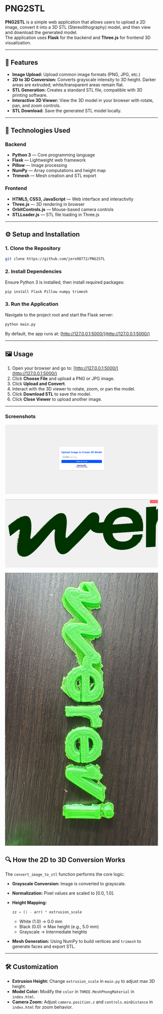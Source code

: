 # PNG2STL

**PNG2STL** is a simple web application that allows users to upload a 2D image, convert it into a 3D STL (Stereolithography) model, and then view and download the generated model.  
The application uses **Flask** for the backend and **Three.js** for frontend 3D visualization.

---

## 🚀 Features

- **Image Upload:** Upload common image formats (PNG, JPG, etc.)
- **2D to 3D Conversion:** Converts grayscale intensity to 3D height. Darker areas are extruded; white/transparent areas remain flat.
- **STL Generation:** Creates a standard STL file, compatible with 3D printing software.
- **Interactive 3D Viewer:** View the 3D model in your browser with rotate, pan, and zoom controls.
- **STL Download:** Save the generated STL model locally.

---

## 🧰 Technologies Used

### Backend
- **Python 3** — Core programming language
- **Flask** — Lightweight web framework
- **Pillow** — Image processing
- **NumPy** — Array computations and height map
- **Trimesh** — Mesh creation and STL export

### Frontend
- **HTML5, CSS3, JavaScript** — Web interface and interactivity
- **Three.js** — 3D rendering in browser
- **OrbitControls.js** — Mouse-based camera controls
- **STLLoader.js** — STL file loading in Three.js

---

## ⚙️ Setup and Installation

### 1. Clone the Repository 

```bash
git clone https://github.com/jero98772/PNG2STL
```

### 2. Install Dependencies
Ensure Python 3 is installed, then install required packages:
```bash
pip install Flask Pillow numpy trimesh
```

### 3. Run the Application
Navigate to the project root and start the Flask server:
```bash
python main.py
```
By default, the app runs at: [http://127.0.0.1:5000/](http://127.0.0.1:5000/)

---

## 🖼️ Usage

1. Open your browser and go to: [http://127.0.0.1:5000/](http://127.0.0.1:5000/)
2. Click **Choose File** and upload a PNG or JPG image.
3. Click **Upload and Convert**.
4. Interact with the 3D viewer to rotate, zoom, or pan the model.
5. Click **Download STL** to save the model.
6. Click **Close Viewer** to upload another image.

---

### Screenshots
![](https://raw.githubusercontent.com/jero98772/PNG2STL/refs/heads/main/screenshots/3.png)

![](https://raw.githubusercontent.com/jero98772/PNG2STL/refs/heads/main/screenshots/2.png)

![](https://raw.githubusercontent.com/jero98772/PNG2STL/refs/heads/main/screenshots/1.jpeg)

## 🔍 How the 2D to 3D Conversion Works

The `convert_image_to_stl` function performs the core logic:
- **Grayscale Conversion:** Image is converted to grayscale.
- **Normalization:** Pixel values are scaled to [0.0, 1.0].
- **Height Mapping:**
  ```python
  zz = (1 - arr) * extrusion_scale
  ```
  - White (1.0) → 0.0 mm
  - Black (0.0) → Max height (e.g., 5.0 mm)
  - Grayscale → Intermediate heights

- **Mesh Generation:** Using NumPy to build vertices and `trimesh` to generate faces and export STL.

---

## 🛠️ Customization

- **Extrusion Height:**
  Change `extrusion_scale` in `main.py` to adjust max 3D height.
- **Model Color:**
  Modify the `color` in `THREE.MeshPhongMaterial` in `index.html`.
- **Camera Zoom:**
  Adjust `camera.position.z` and `controls.minDistance` in `index.html` for zoom behavior.

